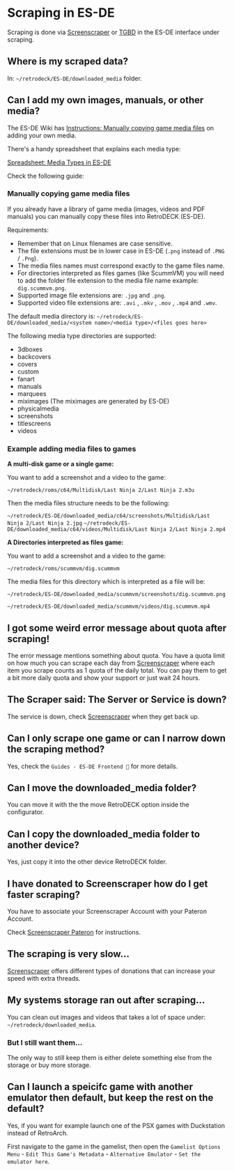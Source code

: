 # Scraping in ES-DE

Scraping is done via [Screenscraper](https://www.screenscraper.fr/) or [TGBD](https://thegamesdb.net/) in the ES-DE interface under scraping.

## Where is my scraped data?

In: `~/retrodeck/ES-DE/downloaded_media` folder.

## Can I add my own images, manuals, or other media?

The ES-DE Wiki has [Instructions: Manually copying game media files](https://gitlab.com/es-de/emulationstation-de/-/blob/master/USERGUIDE.md?ref_type=heads#manually-copying-game-media-files) on adding your own media.

There's a handy spreadsheet that explains each media type:

[Spreadsheet: Media Types in ES-DE](https://docs.google.com/spreadsheets/d/18VJAL44aNxsFOd4pVAONmdWwa7srCSzr2Z2SJEiNKnE/edit?gid=1812680930#gid=1812680930)

Check the following guide:

### Manually copying game media files

If you already have a library of game media (images, videos and PDF manuals) you can manually copy these files into RetroDECK (ES-DE). 

Requirements: 

- Remember that on Linux filenames are case sensitive.
- The file extensions must be in lower case in ES-DE (`.png` instead of `.PNG` / `.Png`).
- The media files names must correspond exactly to the game files name.
- For directories interpreted as files games (like ScummVM) you will need to add the folder file extension to the media file name example: `dig.scummvm.png`.
- Supported image file extensions are: `.jpg` and `.png`.
- Supported video file extensions are: `.avi` , `.mkv` , `.mov` , `.mp4` and `.wmv`.

The default media directory is: `~/retrodeck/ES-DE/downloaded_media/<system name>/<media type>/<files goes here>`

The following media type directories are supported: 

- 3dboxes
- backcovers
- covers
- custom
- fanart
- manuals
- marquees
- miximages (The miximages are generated by ES-DE)
- physicalmedia
- screenshots
- titlescreens
- videos



### Example adding media files to games 

**A multi-disk game or a single game:**

You want to add a screenshot and a video to the game:

`~/retrodeck/roms/c64/Multidisk/Last Ninja 2/Last Ninja 2.m3u`

Then the media files structure needs to be the following:

`~/retrodeck/ES-DE/downloaded_media/c64/screenshots/Multidisk/Last Ninja 2/Last Ninja 2.jpg`
`~/retrodeck/ES-DE/downloaded_media/c64/videos/Multidisk/Last Ninja 2/Last Ninja 2.mp4`

**A Directories interpreted as files game:**

You want to add a screenshot and a video to the game:

`~/retrodeck/roms/scummvm/dig.scummvm`

The media files for this directory which is interpreted as a file will be:

`~/retrodeck/ES-DE/downloaded_media/scummvm/screenshots/dig.scummvm.png`

`~/retrodeck/ES-DE/downloaded_media/scummvm/videos/dig.scummvm.mp4`


## I got some weird error message about quota after scraping!

The error message mentions something about quota. You have a quota limit on how much you can scrape each day from [Screenscraper](https://www.screenscraper.fr/) where each item you scrape counts as 1 quota of the daily total.
You can pay them to get a bit more daily quota and show your support or just wait 24 hours.


## The Scraper said: The Server or Service is down?

The service is down, check [Screenscraper](https://www.screenscraper.fr/) when they get back up.


## Can I only scrape one game or can I narrow down the scraping method?
Yes, check the `Guides - ES-DE Frontend 🤖`  for more details.

## Can I move the downloaded_media folder?
 You can move it with the the move RetroDECK option inside the configurator.

## Can I copy the downloaded_media folder to another device?
Yes, just copy it into the other device RetroDECK folder.

## I have donated to Screenscraper how do I get faster scraping?

You have to associate your Screenscraper Account with your Pateron Account.

Check [Screenscraper Pateron](https://www.patreon.com/screenscraper) for instructions.

## The scraping is very slow...
[Screenscraper](https://www.screenscraper.fr/) offers different types of donations that can increase your speed with extra threads.

## My systems storage ran out after scraping...
You can clean out images and videos that takes a lot of space under: `~/retrodeck/downloaded_media`.

### But I still want them...
The only way to still keep them is either delete something else from the storage or buy more storage.

## Can I launch a speicifc game with another emulator then default, but keep the rest on the default?

Yes, if you want for example launch one of the PSX games with Duckstation instead of RetroArch.

First navigate to the game in the gamelist, then open the  `Gamelist Options Menu` - `Edit This Game's Metadata` - `Alternative Emulator` - `Set the emulator here`.
